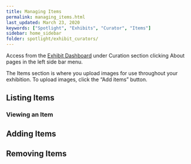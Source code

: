 ```yaml
---
title: Managing Items
permalink: managing_items.html
last_updated: March 23, 2020
keywords: ["Spotlight", "Exhibits", "Curator", "Items"]
sidebar: home_sidebar
folder: spotlight/exhibit_curators/
---
```


Access from the [Exhibit Dashboard](exhibit_dashboard_for_curators) under Curation section clicking About pages in the left side bar menu.

The Items section is where you upload images for use throughout your exhibition. To upload images, click the “Add items” button.

## Listing Items


### Viewing an Item


## Adding Items


## Removing Items





